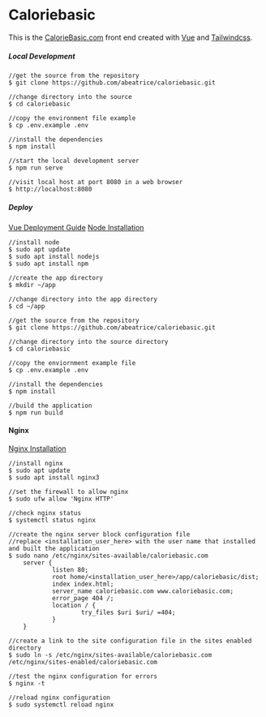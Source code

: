 # Caloriebasic
This is the [CalorieBasic.com](http://caloriebasic.com) front end created with [Vue](https://cli.vuejs.org/) and [Tailwindcss](https://tailwindcss.com/docs/installation/).

##### Local Development
    //get the source from the repository
	$ git clone https://github.com/abeatrice/caloriebasic.git

    //change directory into the source
	$ cd caloriebasic

    //copy the environment file example
	$ cp .env.example .env

    //install the dependencies
    $ npm install

    //start the local development server
	$ npm run serve
    
    //visit local host at port 8080 in a web browser
	$ http://localhost:8080

##### Deploy
[Vue Deployment Guide](https://cli.vuejs.org/guide/deployment.html#deployment)
[Node Installation](https://www.digitalocean.com/community/tutorials/how-to-install-node-js-on-ubuntu-18-04)

    //install node
    $ sudo apt update
    $ sudo apt install nodejs
    $ sudo apt install npm

    //create the app directory
	$ mkdir ~/app

    //change directory into the app directory
	$ cd ~/app

    //get the source from the repository
    $ git clone https://github.com/abeatrice/caloriebasic.git

    //change directory into the source directory
	$ cd caloriebasic

    //copy the enviornment example file
	$ cp .env.example .env

    //install the dependencies
    $ npm install

    //build the application
	$ npm run build

#### Nginx
[Nginx Installation](https://www.digitalocean.com/community/tutorials/how-to-install-nginx-on-ubuntu-18-04)

    //install nginx
    $ sudo apt update
    $ sudo apt install nginx3

    //set the firewall to allow nginx
    $ sudo ufw allow 'Nginx HTTP'

    //check nginx status
    $ systemctl status nginx

    //create the nginx server block configuration file
    //replace <installation_user_here> with the user name that installed and built the application
	$ sudo nano /etc/nginx/sites-available/caloriebasic.com
        server {
                listen 80;
                root home/<installation_user_here>/app/caloriebasic/dist;
                index index.html;
                server_name caloriebasic.com www.caloriebasic.com;
                error_page 404 /;
                location / {
                        try_files $uri $uri/ =404;
                }
        }

    //create a link to the site configuration file in the sites enabled directory
    $ sudo ln -s /etc/nginx/sites-available/caloriebasic.com /etc/nginx/sites-enabled/caloriebasic.com

    //test the nginx configuration for errors
	$ nginx -t

    //reload nginx configuration
	$ sudo systemctl reload nginx